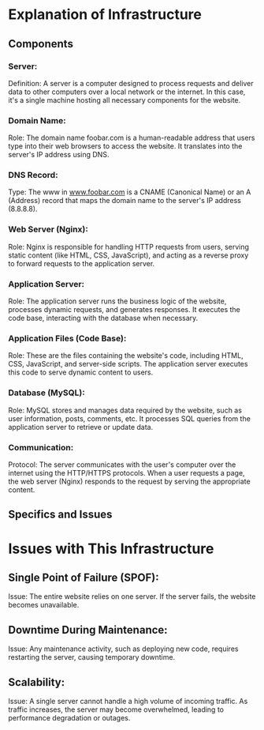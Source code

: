 # Explanation of Infrastructure

## Components

### Server:

Definition: A server is a computer designed to process requests and deliver data to other computers over a local network or the internet. In this case, it's a single machine hosting all necessary components for the website.

### Domain Name:

Role: The domain name foobar.com is a human-readable address that users type into their web browsers to access the website. It translates into the server's IP address using DNS.

### DNS Record:

Type: The www in www.foobar.com is a CNAME (Canonical Name) or an A (Address) record that maps the domain name to the server's IP address (8.8.8.8).

### Web Server (Nginx):

Role: Nginx is responsible for handling HTTP requests from users, serving static content (like HTML, CSS, JavaScript), and acting as a reverse proxy to forward requests to the application server.

### Application Server:

Role: The application server runs the business logic of the website, processes dynamic requests, and generates responses. It executes the code base, interacting with the database when necessary.

### Application Files (Code Base):

Role: These are the files containing the website's code, including HTML, CSS, JavaScript, and server-side scripts. The application server executes this code to serve dynamic content to users.

### Database (MySQL):

Role: MySQL stores and manages data required by the website, such as user information, posts, comments, etc. It processes SQL queries from the application server to retrieve or update data.

### Communication:

Protocol: The server communicates with the user's computer over the internet using the HTTP/HTTPS protocols. When a user requests a page, the web server (Nginx) responds to the request by serving the appropriate content.

## Specifics and Issues

# Issues with This Infrastructure
## Single Point of Failure (SPOF):

Issue: The entire website relies on one server. If the server fails, the website becomes unavailable.

## Downtime During Maintenance:

Issue: Any maintenance activity, such as deploying new code, requires restarting the server, causing temporary downtime.

## Scalability:

Issue: A single server cannot handle a high volume of incoming traffic. As traffic increases, the server may become overwhelmed, leading to performance degradation or outages.
